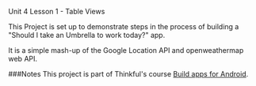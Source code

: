 Unit 4 Lesson 1 - Table Views

This Project is set up to demonstrate steps in the process of building a "Should I take an Umbrella to work today?" app.

It is a simple mash-up of the Google Location API and openweathermap web API.

###Notes
This project is part of Thinkful's course [Build apps for Android](https://www.thinkful.com/courses/learn-android-programming-online).